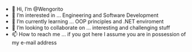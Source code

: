 - 👋 Hi, I’m @Wengorito
- 👀 I’m interested in ... Engineering and Software Development
- 🌱 I’m currently learning ... OOP principles and .NET enviroment
- 💞️ I’m looking to collaborate on ... interesting and challenging stuff
- 📫 How to reach me ... if you got here I assume you are in possession of my e-mail address

<!---
Wengorito/Wengorito is a ✨ special ✨ repository because its `README.md` (this file) appears on your GitHub profile.
You can click the Preview link to take a look at your changes.
--->
